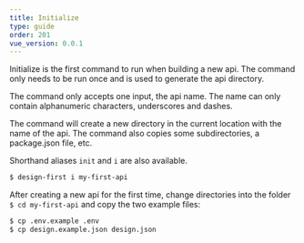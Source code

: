 ```yaml
---
title: Initialize
type: guide
order: 201
vue_version: 0.0.1
---
```


Initialize is the first command to run when building a new api. The command only needs to be run once and is used to generate the api directory.

The command only accepts one input, the api name. The name can only contain alphanumeric characters, underscores and dashes.

The command will create a new directory in the current location with the name of the api. The command also copies some subdirectories, a package.json file, etc.

Shorthand aliases `init` and `i` are also available.

```bash
$ design-first i my-first-api
```

After creating a new api for the first time, change directories into the folder `$ cd my-first-api` and copy the two example files:

```bash
$ cp .env.example .env
$ cp design.example.json design.json
```
